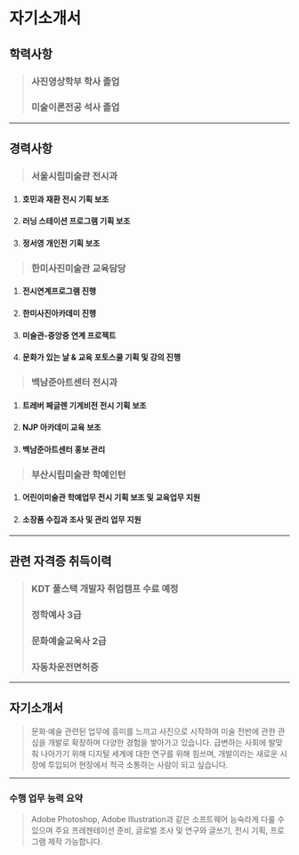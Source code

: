 # 자기소개서

## 학력사항
>### 사진영상학부 학사 졸업
>### 미술이론전공 석사 졸업
---

## 경력사항
>### 서울시립미술관 전시과
1. #### 호민과 재환 전시 기획 보조
2. #### 러닝 스테이션 프로그램 기획 보조
3. #### 정서영 개인전 기획 보조

>### 한미사진미술관 교육담당
1. #### 전시연계프로그램 진행
2. #### 한미사진아카데미 진행
3. #### 미술관-중앙중 연계 프로젝트
4. #### 문화가 있는 날 & 교육 포토스쿨 기획 및 강의 진행

>### 백남준아트센터 전시과
1. #### 트레버 페글렌 기게비전 전시 기획 보조
2. #### NJP 아카데미 교육 보조
3. #### 백남준아트센터 홍보 관리

>### 부산시립미술관 학예인턴
1. #### 어린이미술관 학예업무 전시 기획 보조 및 교육업무 지원
2. #### 소장품 수집과 조사 및 관리 업무 지원
---

## 관련 자격증 취득이력 
>### KDT 풀스택 개발자 취업캠프 수료 예정
>### 정학예사 3급
>### 문화예술교욱사 2급
>### 자동차운전면허증
---
## 자기소개서
> 문화·예술 관련된 업무에 흥미를 느끼고 사진으로 시작하여 미술 전반에 관한 관심을 개발로 확장하며 다양한 경험을 쌓아가고 있습니다. 
> 급변하는 사회에 발맞춰 나아가기 위해 디지털 세계에 대한 연구를 위해 힘쓰며, 개발이라는 새로운 시장에 투입되어 현장에서 적극 소통하는 
> 사람이 되고 싶습니다.

---
### 수행 업무 능력 요약
> Adobe Photoshop, Adobe Illustration과 같은 소프트웨어 능숙라게 다룰 수 있으며
> 주요 프레젠테이션 준비, 글로벌 조사 및 연구와 글쓰기, 전시 기획, 프로그램 제작 가능합니다.

